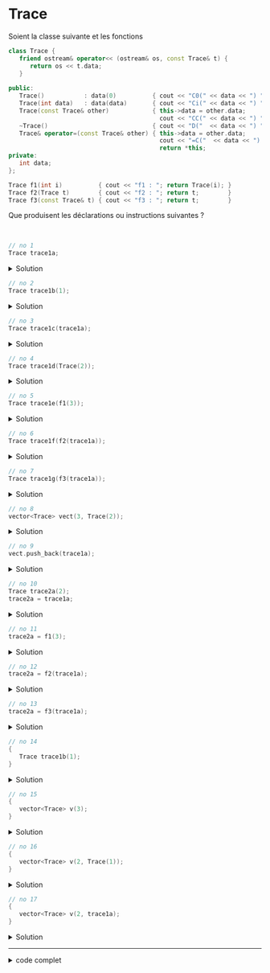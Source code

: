 # Trace

Soient la classe suivante et les fonctions

~~~cpp
class Trace {
   friend ostream& operator<< (ostream& os, const Trace& t) {
      return os << t.data;
   }
   
public:
   Trace()           : data(0)          { cout << "C0(" << data << ") ";   }
   Trace(int data)   : data(data)       { cout << "Ci(" << data << ") ";   }
   Trace(const Trace& other)            { this->data = other.data;
                                          cout << "CC(" << data << ") ";   }
   ~Trace()                             { cout << "D("  << data << ") ";   }
   Trace& operator=(const Trace& other) { this->data = other.data;
                                          cout << "=C("  << data << ") ";
                                          return *this;                    }
private:
   int data;
};

Trace f1(int i)          { cout << "f1 : "; return Trace(i); }
Trace f2(Trace t)        { cout << "f2 : "; return t;        }
Trace f3(const Trace& t) { cout << "f3 : "; return t;        }
~~~

Que produisent les déclarations ou instructions suivantes ?

<br>

~~~cpp
// no 1
Trace trace1a;
~~~

<details>
<summary>Solution</summary>

~~~
C0(0)
~~~

------------------------------------------------------------

</details>

~~~cpp
// no 2
Trace trace1b(1);
~~~

<details>
<summary>Solution</summary>

~~~
Ci(1)
~~~

------------------------------------------------------------

</details>

~~~cpp
// no 3
Trace trace1c(trace1a);
~~~

<details>
<summary>Solution</summary>

~~~
CC(0)
~~~

------------------------------------------------------------

</details>

~~~cpp
// no 4
Trace trace1d(Trace(2));
~~~

<details>
<summary>Solution</summary>

~~~
Ci(2)
~~~

------------------------------------------------------------

</details>

~~~cpp
// no 5
Trace trace1e(f1(3));
~~~

<details>
<summary>Solution</summary>

~~~
f1 : Ci(3)
~~~

------------------------------------------------------------

</details>

~~~cpp
// no 6
Trace trace1f(f2(trace1a));
~~~

<details>
<summary>Solution</summary>

~~~
CC(0) f2 : CC(0) D(0)
~~~

------------------------------------------------------------

</details>

~~~cpp
// no 7
Trace trace1g(f3(trace1a));
~~~

<details>
<summary>Solution</summary>

~~~
f3 : CC(0)
~~~

------------------------------------------------------------

</details>

~~~cpp
// no 8
vector<Trace> vect(3, Trace(2));
~~~

<details>
<summary>Solution</summary>

~~~
Ci(2) CC(2) CC(2) CC(2) D(2)
~~~

------------------------------------------------------------

</details>

~~~cpp
// no 9
vect.push_back(trace1a);
~~~

<details>
<summary>Solution</summary>

~~~
CC(0) CC(2) CC(2) CC(2) D(2) D(2) D(2)
~~~

------------------------------------------------------------

</details>

~~~cpp
// no 10
Trace trace2a(2);
trace2a = trace1a;
~~~

<details>
<summary>Solution</summary>

~~~
Ci(2) =C(0)
~~~

------------------------------------------------------------

</details>

~~~cpp
// no 11
trace2a = f1(3);
~~~

<details>
<summary>Solution</summary>

~~~
f1 : Ci(3) =C(3) D(3)
~~~

------------------------------------------------------------

</details>

~~~cpp
// no 12
trace2a = f2(trace1a);
~~~

<details>
<summary>Solution</summary>

~~~
CC(0) f2 : CC(0) =C(0) D(0) D(0)
~~~

------------------------------------------------------------

</details>

~~~cpp
// no 13
trace2a = f3(trace1a);
~~~

<details>
<summary>Solution</summary>

~~~
f3 : CC(0) =C(0) D(0)
~~~

------------------------------------------------------------

</details>

~~~cpp
// no 14
{
   Trace trace1b(1);
}
~~~

<details>
<summary>Solution</summary>

~~~
Ci(1) D(1)
~~~

------------------------------------------------------------

</details>

~~~cpp
// no 15
{
   vector<Trace> v(3);
}
~~~

<details>
<summary>Solution</summary>

~~~
C0(0) C0(0) C0(0) D(0) D(0) D(0)
~~~

------------------------------------------------------------

</details>

~~~cpp
// no 16
{
   vector<Trace> v(2, Trace(1));
}
~~~

<details>
<summary>Solution</summary>

~~~
Ci(1) CC(1) CC(1) D(1) D(1) D(1)
~~~

------------------------------------------------------------

</details>

~~~cpp
// no 17
{
   vector<Trace> v(2, trace1a);
}
~~~

<details>
<summary>Solution</summary>

~~~
CC(0) CC(0) D(0) D(0)
~~~

------------------------------------------------------------

</details>

------------------------------------------------------------
<details>
<summary>code complet</summary>

~~~cpp
#include <iostream>

using namespace std;
class Trace {
   friend ostream& operator<< (ostream& os, const Trace& t) {
      return os << t.data;
   }

public:
   Trace()           : data(0)          { cout << "C0(" << data << ") ";   }
   Trace(int data)   : data(data)       { cout << "Ci(" << data << ") ";   }
   Trace(const Trace& other)            { this->data = other.data;
      cout << "CC(" << data << ") ";   }
   ~Trace()                             { cout << "D("  << data << ") ";   }
   Trace& operator=(const Trace& other) { this->data = other.data;
      cout << "=C("  << data << ") ";
      return *this;                    }
private:
   int data;
};

Trace f1(int i)          { cout << "f1 : "; return Trace(i); }
Trace f2(Trace t)        { cout << "f2 : "; return t;        }
Trace f3(const Trace& t) { cout << "f3 : "; return t;        }

int main() {

   // no 1
   cout << "no 1  : ";
   Trace trace1a;
   cout << endl;

   // no 2
   cout << "no 2  : ";
   Trace trace1b(1);
   cout << endl;

   // no 3
   cout << "no 3  : ";
   Trace trace1c(trace1a);
   cout << endl;

   // no 4
   cout << "no 4  : ";
   Trace trace1d(Trace(2));
   cout << endl;

   // no 5
   cout << "no 5  : ";
   Trace trace1e(f1(3));
   cout << endl;

   // no 6
   cout << "no 6  : ";
   Trace trace1f(f2(trace1a));
   cout << endl;

   // no 7
   cout << "no 7  : ";
   Trace trace1g(f3(trace1a));
   cout << endl;

   // no 8
   cout << "no 8  : ";
   vector<Trace> vect(3, Trace(2));
   cout << endl;

   // no 9
   cout << "no 9  : ";
   vect.push_back(trace1a);
   cout << endl;

   // no 10
   cout << "no 10 : ";
   Trace trace2a(2);
   trace2a = trace1a;
   cout << endl;

   // no 11
   cout << "no 11 : ";
   trace2a = f1(3);
   cout << endl;

   // no 12
   cout << "no 12 : ";
   trace2a = f2(trace1a);
   cout << endl;

   // no 13
   cout << "no 13 : ";
   trace2a = f3(trace1a);
   cout << endl;

   // no 14
   cout << "no 14 : ";
   {
      Trace trace1b(1);
   }
   cout << endl;

   // no 15
   cout << "no 15 : ";
   {
      vector<Trace> v(3);
   }
   cout << endl;

   // no 16
   cout << "no 16 : ";
   {
      vector<Trace> v(2, Trace(1));
   }
   cout << endl;

   // no 17
   cout << "no 17 : ";
   {
      vector<Trace> v(2, trace1a);
   }
   cout << endl;

   cout << "fin de programme" << endl;
}
~~~

~~~
no 1  : C0(0) 
no 2  : Ci(1) 
no 3  : CC(0) 
no 4  : Ci(2) 
no 5  : f1 : Ci(3) 
no 6  : CC(0) f2 : CC(0) D(0) 
no 7  : f3 : CC(0) 
no 8  : Ci(2) CC(2) CC(2) CC(2) D(2) 
no 9  : CC(0) CC(2) CC(2) CC(2) D(2) D(2) D(2) 
no 10 : Ci(2) =C(0) 
no 11 : f1 : Ci(3) =C(3) D(3) 
no 12 : CC(0) f2 : CC(0) =C(0) D(0) D(0) 
no 13 : f3 : CC(0) =C(0) D(0) 
no 14 : Ci(1) D(1) 
no 15 : C0(0) C0(0) C0(0) D(0) D(0) D(0) 
no 16 : Ci(1) CC(1) CC(1) D(1) D(1) D(1) 
no 17 : CC(0) CC(0) D(0) D(0) 
fin de programme
D(0) D(0) D(2) D(2) D(2) D(0) D(0) D(3) D(2) D(0) D(1) D(0)
~~~

</details>

